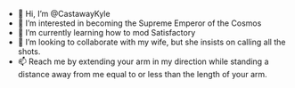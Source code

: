- 👋 Hi, I’m @CastawayKyle
- 👀 I’m interested in becoming the Supreme Emperor of the Cosmos
- 🌱 I’m currently learning how to mod Satisfactory
- 💞️ I’m looking to collaborate with my wife, but she insists on calling all the shots. 
- 📫 Reach me by extending your arm in my direction while standing a distance away from me equal to or less than the length of your arm. 

<!---
CastawayKyle/CastawayKyle is a ✨ special ✨ repository because its `README.md` (this file) appears on your GitHub profile.
You can click the Preview link to take a look at your changes.
--->

